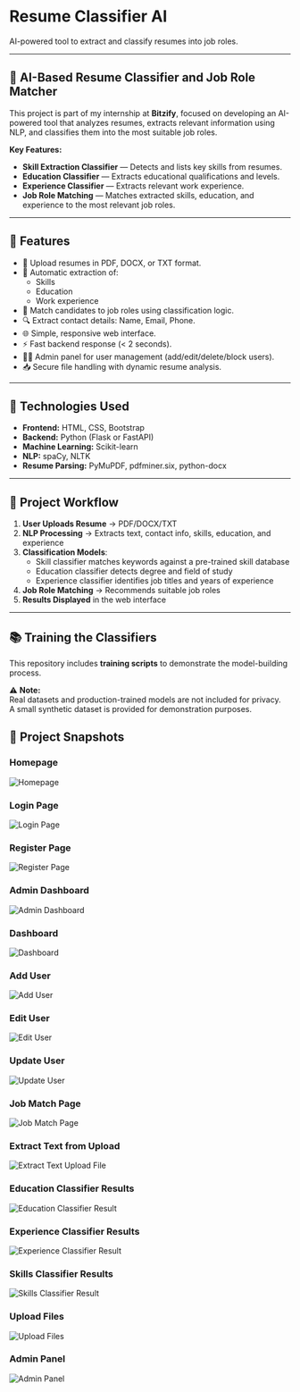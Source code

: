 # Resume Classifier AI

AI-powered tool to extract and classify resumes into job roles.

---

## 🧠 AI-Based Resume Classifier and Job Role Matcher

This project is part of my internship at **Bitzify**, focused on developing an AI-powered tool that analyzes resumes, extracts relevant information using NLP, and classifies them into the most suitable job roles.

**Key Features:**
- **Skill Extraction Classifier** — Detects and lists key skills from resumes.
- **Education Classifier** — Extracts educational qualifications and levels.
- **Experience Classifier** — Extracts relevant work experience.
- **Job Role Matching** — Matches extracted skills, education, and experience to the most relevant job roles.

---

## 🚀 Features

- 📄 Upload resumes in PDF, DOCX, or TXT format.
- 🧠 Automatic extraction of:
  - Skills
  - Education
  - Work experience
- 🎯 Match candidates to job roles using classification logic.
- 🔍 Extract contact details: Name, Email, Phone.
- 🌐 Simple, responsive web interface.
- ⚡ Fast backend response (< 2 seconds).
- 👨‍💼 Admin panel for user management (add/edit/delete/block users).
- 📥 Secure file handling with dynamic resume analysis.

---

## 🧠 Technologies Used

- **Frontend:** HTML, CSS, Bootstrap
- **Backend:** Python (Flask or FastAPI)
- **Machine Learning:** Scikit-learn
- **NLP:** spaCy, NLTK
- **Resume Parsing:** PyMuPDF, pdfminer.six, python-docx

---

## 📌 Project Workflow

1. **User Uploads Resume** → PDF/DOCX/TXT
2. **NLP Processing** → Extracts text, contact info, skills, education, and experience
3. **Classification Models**:
   - Skill classifier matches keywords against a pre-trained skill database
   - Education classifier detects degree and field of study
   - Experience classifier identifies job titles and years of experience
4. **Job Role Matching** → Recommends suitable job roles
5. **Results Displayed** in the web interface

---

## 📚 Training the Classifiers

This repository includes **training scripts** to demonstrate the model-building process.

⚠️ **Note:**  
Real datasets and production-trained models are not included for privacy.  
A small synthetic dataset is provided for demonstration purposes.


## 📸 Project Snapshots

### Homepage
![Homepage](snapshots/homepage.jpeg)

### Login Page
![Login Page](snapshots/login.jpeg)

### Register Page
![Register Page](snapshots/register.jpeg)

### Admin Dashboard
![Admin Dashboard](snapshots/admin_dashboard.jpeg)

### Dashboard
![Dashboard](snapshots/dashborad.jpeg)

### Add User
![Add User](snapshots/add_user.jpeg)

### Edit User
![Edit User](snapshots/edit_user.jpeg)

### Update User
![Update User](snapshots/update_user.jpeg)

### Job Match Page
![Job Match Page](snapshots/job_match_page.jpeg)

### Extract Text from Upload
![Extract Text Upload File](snapshots/extract_text_upload_file.jpeg)

### Education Classifier Results
![Education Classifier Result](snapshots/education_classier_result.jpeg)

### Experience Classifier Results
![Experience Classifier Result](snapshots/experience_classifier_results.jpeg)

### Skills Classifier Results
![Skills Classifier Result](snapshots/skills_classifier_result.jpeg)

### Upload Files
![Upload Files](snapshots/uploadFiles.jpeg)

### Admin Panel
![Admin Panel](snapshots/admin_panel.jpeg)

